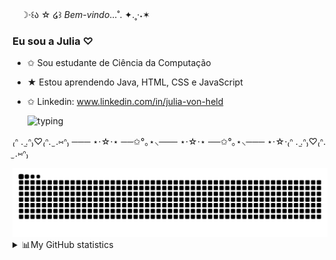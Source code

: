 

ㅤ☽‧꒰ა ☆ ໒꒱ *Bem-vindo*...˚. ✦.˳·˖✶
###  Eu sou a Julia ♡ 

- ✩ Sou estudante de Ciência da Computação
- ★ Estou aprendendo Java, HTML, CSS e JavaScript
- ✩ Linkedin: www.linkedin.com/in/julia-von-held
 
  ![typing](https://github.com/juliavhm/juliavhm/assets/135188393/634c13e5-604d-4543-b262-5a13804b7798)

₍ᐢ .  ̫.ᐢ₎♡₍ᐢ. ̫ .⑅ᐢ₎ ─── ⋆⋅☆⋅⋆ ──✩°｡⋆⸜─── ⋆⋅☆⋅⋆ ──✩°｡⋆⸜─── ⋆⋅☆⋅₍ᐢ .  ̫.ᐢ₎♡₍ᐢ. ̫ .⑅ᐢ₎
  

<div>
 <picture>
  <source media="(prefers-color-scheme: dark)" srcset="https://raw.githubusercontent.com/juliavhm/juliavhm/output/github-contribution-grid-snake-dark.svg">
  <source media="(prefers-color-scheme: light)" srcset="https://raw.githubusercontent.com/juliavhm/juliavhm/output/github-contribution-grid-snake.svg">
  <img alt="github contribution grid snake animation" src="https://raw.githubusercontent.com/juliavhm/juliavhm/output/github-contribution-grid-snake.svg">
</picture>
<details>
<summary>📊My GitHub statistics</summary>
